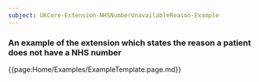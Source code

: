 ```yaml
---
subject: UKCore-Extension-NHSNumberUnavailableReason-Example
---
```

### An example of the extension which states the reason a patient does not have a NHS number

{{page:Home/Examples/ExampleTemplate.page.md}}